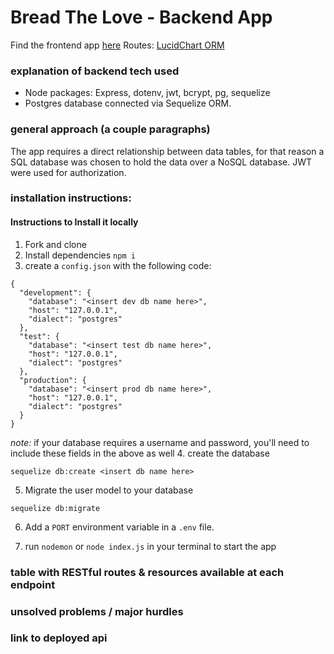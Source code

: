 # Bread The Love - Backend App
Find the frontend app [here](https://github.com/monicaleep/Breadlove-frontend)
Routes:
[LucidChart ORM](https://lucid.app/lucidchart/invitations/accept/ae319f4e-0212-4a7a-bf06-16e8420237fa)










### explanation of backend tech used
- Node packages: Express, dotenv,  jwt,  bcrypt, pg, sequelize
- Postgres database connected via Sequelize ORM.
### general approach (a couple paragraphs)
The app requires a direct relationship between data tables, for that reason a SQL database was chosen to hold the data over a NoSQL database. JWT were used for authorization.

### installation instructions:

#### Instructions to Install it locally
1. Fork and clone
2. Install dependencies `npm i`
3. create a `config.json` with the following code:
```
{
  "development": {
    "database": "<insert dev db name here>",
    "host": "127.0.0.1",
    "dialect": "postgres"
  },
  "test": {
    "database": "<insert test db name here>",
    "host": "127.0.0.1",
    "dialect": "postgres"
  },
  "production": {
    "database": "<insert prod db name here>",
    "host": "127.0.0.1",
    "dialect": "postgres"
  }
}

```
*note:* if your database requires a username and password, you'll need to include these fields in the above as well
4. create the database
```
sequelize db:create <insert db name here>
```
5. Migrate the user model to your database
```
sequelize db:migrate
```
6. Add a `PORT` environment variable in a `.env` file.

7. run `nodemon` or `node index.js` in your terminal to start the app



### table with RESTful routes & resources available at each endpoint

### unsolved problems / major hurdles

### link to deployed api
